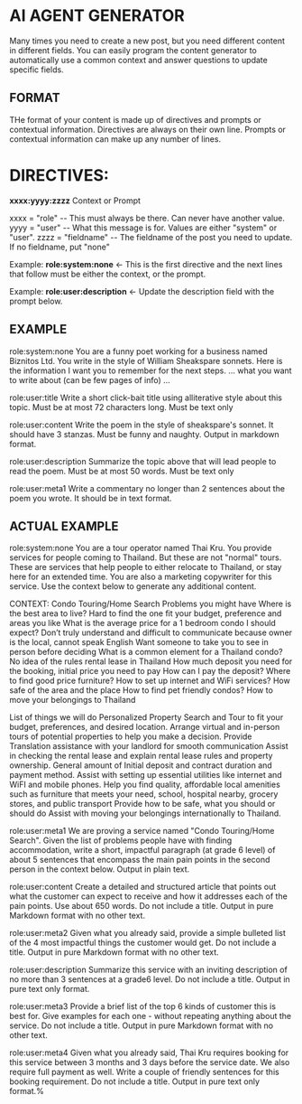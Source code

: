 AI AGENT GENERATOR
==================

Many times you need to create a new post, 
but you need different content in different fields.
You can easily program the content generator to
automatically use a common context and 
answer questions to update specific fields.

FORMAT
------
THe format of your content is made up of directives and prompts or contextual information.
Directives are always on their own line.
Prompts or contextual information can make up any number of lines.

# DIRECTIVES:

**xxxx:yyyy:zzzz**
Context or Prompt

xxxx = "role" -- This must always be there. Can never have another value.
yyyy = "user" -- What this message is for. Values are either "system" or "user".
zzzz = "fieldname" -- The fieldname of the post you need to update. If no fieldname, put "none"

Example:
**role:system:none** <- This is the first directive and the next lines that follow must be either the context, or the prompt.

Example:
**role:user:description** <- Update the description field with the prompt below.

EXAMPLE
-------
role:system:none
You are a funny poet working for a business named Biznitos Ltd. 
You write in the style of William Sheakspare sonnets.
Here is the information I want you to remember for the next steps.
... what you want to write about (can be few pages of info) ...

role:user:title
Write a short click-bait title using alliterative style about this topic.
Must be at most 72 characters long.
Must be text only

role:user:content
Write the poem in the style of sheakspare's sonnet.
It should have 3 stanzas.
Must be funny and naughty.
Output in markdown format.

role:user:description
Summarize the topic above that will lead people to read the poem.
Must be at most 50 words.
Must be text only

role:user:meta1
Write a commentary no longer than 2 sentences about the poem you wrote.
It should be in text format.

ACTUAL EXAMPLE
--------------
role:system:none
You are a tour operator named Thai Kru. 
You provide services for people coming to Thailand. 
But these are not "normal" tours. 
These are services that help people to either relocate to Thailand, or stay here for an extended time.
You are also a marketing copywriter for this service.
Use the context below to generate any additional content.

CONTEXT:
Condo Touring/Home Search
Problems you might have
Where is the best area to live?
Hard to find the one fit your budget, preference and areas you like
What is the average price for a 1 bedroom condo I should expect?
Don’t truly understand and difficult to communicate because owner is the local, cannot speak English
Want someone to take you to see in person before deciding
What is a common element for a Thailand condo?
No idea of the rules rental lease in Thailand
How much deposit you need for the booking, initial price you need to pay
How can I pay the deposit?
Where to find good price furniture?
How to set up internet and WiFi services?
How safe of the area and the place
How to find pet friendly condos?
How to move your belongings to Thailand

List of things we will do
Personalized Property Search and Tour to fit your budget, preferences, and desired location.
Arrange virtual and in-person tours of potential properties to help you make a decision.
Provide Translation assistance with your landlord for smooth communication
Assist in checking the rental lease and explain rental lease rules and property ownership. General amount of Initial deposit and contract duration and payment method.
Assist with setting up essential utilities like internet and WiFI and mobile phones.
Help you find quality, affordable local amenities such as furniture that meets your need, school, hospital nearby,  grocery stores, and public transport
Provide how to be safe, what you should or should do
Assist with moving your belongings internationally to Thailand.

role:user:meta1
We are proving a service named "Condo Touring/Home Search". 
Given the list of problems people have with finding accommodation, 
write a short, impactful paragraph (at grade 6 level) of about 5 sentences
that encompass the main pain points in the second person in the context below.
Output in plain text.

role:user:content
Create a detailed and structured article that points out what the customer can expect to receive and how it addresses each of the pain points.
Use about 650 words.
Do not include a title.
Output in pure Markdown format with no other text.

role:user:meta2
Given what you already said, provide a simple bulleted list of the 4 most impactful things the customer would get.
Do not include a title.
Output in pure Markdown format with no other text.

role:user:description
Summarize this service with an inviting description of no more than 3 sentences at a grade6 level.
Do not include a title.
Output in pure text only format.

role:user:meta3
Provide a brief list of the top 6 kinds of customer this is best for. 
Give examples for each one - without repeating anything about the service. 
Do not include a title.
Output in pure Markdown format with no other text.

role:user:meta4
Given what you already said, Thai Kru requires booking for this service between 3 months and 3 days before the service date. We also require full payment as well. Write a couple of  friendly sentences for this booking requirement.
Do not include a title.
Output in pure text only format.%   
